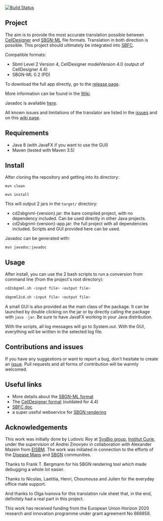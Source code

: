 [![Build Status](https://travis-ci.org/royludo/cd2sbgnml.svg?branch=master)](https://travis-ci.org/royludo/cd2sbgnml)

## Project

The aim is to provide the most accurate translation possible between
[CellDesigner](http://www.celldesigner.org/)
and [SBGN-ML](https://sbgn.github.io/sbgn/) file formats.
Translation in both direction is possible. This project should ultimately be integrated into
[SBFC](https://www.ebi.ac.uk/biomodels/tools/converters/).

Compatible formats:
 - Sbml Level 2 Version 4, CellDesigner modelVersion 4.0 (output of CellDesigner 4.4)
 - SBGN-ML 0.2 (PD)

To download the full app directly, go to the [release page](https://github.com/royludo/cd2sbgnml/releases).

More information can be found in the [Wiki](https://github.com/royludo/cd2sbgnml/wiki).

Javadoc is available [here](https://royludo.github.io/cd2sbgnml).

All known issues and limitations of the translator are listed in the [issues](https://github.com/royludo/cd2sbgnml/issues)
and on this [wiki page](https://github.com/royludo/cd2sbgnml/wiki/Limitations).

## Requirements

 - Java 8 (with JavaFX if you want to use the GUI)
 - Maven (tested with Maven 3.5)

## Install

After cloning the repository and getting into its directory:

`mvn clean`

`mvn install`

This will output 2 jars in the `target/` directory:
 - cd2sbgnml-{version}.jar: the bare compiled project, with no dependency included. Can be used directly in
 other Java projects.
 - cd2sbgnml-{version}-app.jar: the full project with all dependencies included. Scripts and GUI provided here can be used.

Javadoc can be generated with:

`mvn javadoc:javadoc`

## Usage

After install, you can use the 2 bash scripts to run a conversion from command line (from the project's root directory):
```bash
cd2sbgnml.sh <input file> <output file>

sbgnml2cd.sh <input file> <output file>
```

A small GUI is also provided as the main class of the package. It can be launched by double clicking on the jar or by
directly calling the package with `java -jar`. Be sure to have JavaFX working in your Java distribution.

With the scripts, all log messages will go to System.out. With the GUI, everything will be written in
the selected log file.

## Contributions and issues

If you have any suggestions or want to report a bug, don't hesitate to create an [issue](https://github.com/royludo/cd2sbgnml/issues).
Pull requests and all forms of contribution will be warmly welcomed.

## Useful links

 - More details about the [SBGN-ML format](https://github.com/sbgn/sbgn/wiki/SBGN_ML)
 - The [CellDesigner format](http://www.celldesigner.org/documents/CellDesigner4ExtensionTagSpecificationE.pdf) (outdated for 4.4)
 - [SBFC doc](http://sbfc.sourceforge.net/mediawiki/index.php/Main_Page)
 - a super useful webservice for [SBGN rendering](http://sysbioapps.dyndns.org/Home/Services)

## Acknowledgements

This work was initially done by Ludovic Roy at [SysBio group](http://sysbio.curie.fr/), [Institut Curie](https://curie.fr/), under the supervision of Andrei Zinovyev in collaboration with Alexander Mazein from [EISBM](http://www.eisbm.org/). The work was initiated in connection to the efforts of the [Disease Maps](http://disease-maps.org/) and [SBGN](http://sbgn.org/) communities.

Thanks to Frank T. Bergmann for his SBGN rendering tool which made debugging a whole lot easier.

Thanks to Nicolas, Laetitia, Henri, Choumouss and Julien for the everyday office mate support.

And thanks to Olga Ivanova for this translation rule sheet that, in the end, definitely had a real part in this project.

This work has received funding from the European Union Horizon 2020 research and innovation programme under grant agreement No 668858.
